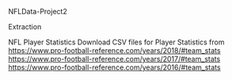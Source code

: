 NFLData-Project2

Extraction

NFL Player Statistics 
Download CSV files for Player Statistics from 
https://www.pro-football-reference.com/years/2018/#team_stats 
https://www.pro-football-reference.com/years/2017/#team_stats 
https://www.pro-football-reference.com/years/2016/#team_stats 
